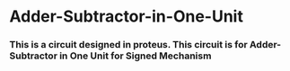 # Adder-Subtractor-in-One-Unit
### This is a circuit designed in proteus. This circuit is for Adder-Subtractor in One Unit for Signed Mechanism

